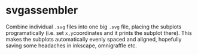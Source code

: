 # svgassembler

Combine individual ```.svg``` files into one big ```.svg``` file, placing the subplots programatically (i.e. set ```x,y```coordinates and it prints the subplot there).
This makes the subplots automatically evenly spaced and aligned, hopefully saving some headaches in inkscape, omnigraffle etc.
